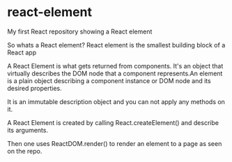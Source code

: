 # react-element

My first React repository showing a React element

So whats a React element? React element is the smallest building block of a React app

A React Element is what gets returned from components. It's an object that virtually describes the DOM node that a component represents.An element is a plain object describing a component instance or DOM node and its desired properties.

 It is an immutable description object and you can not apply any methods on it.
 
 A React Element is created by calling  React.createElement() and describe its arguments.
 
 Then one uses ReactDOM.render() to render an element to a page as seen on the repo.
